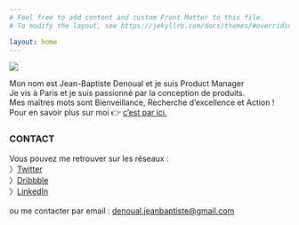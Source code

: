 ```yaml
---
# Feel free to add content and custom Front Matter to this file.
# To modify the layout, see https://jekyllrb.com/docs/themes/#overriding-theme-defaults

layout: home
---
```


<div class="page-title">
  <img src="{{ '/assets/images/home_title.svg' | relative_url }}"> 
</div>

Mon nom est Jean-Baptiste Denoual et je suis <span class="highlight">Product Manager</span><br />
Je vis à Paris et je suis passionné par la conception de produits. <br />
Mes maîtres mots sont Bienveillance, Recherche d’excellence et Action !<br />
Pour en savoir plus sur moi 👉 <a href="about" class="link">c’est par ici.</a>


### <span class="dark">CONTACT</span> ###

Vous pouvez me retrouver sur les réseaux :<br />
〉<a href="https://twitter.com/JbDenoual" class="link">Twitter</a><br />
〉<a href="https://dribbble.com/JbDenoual" class="link">Dribbble</a><br />
〉<a href="https://www.linkedin.com/in/jean-baptiste-denoual-3a4b4232/" class="link">LinkedIn</a><br /><br />
ou me contacter par email : <a href="mailto:denoual.jeanbaptiste@gmail.com" class="link">denoual.jeanbaptiste@gmail.com</a>